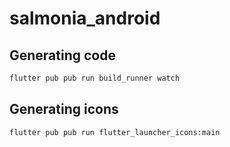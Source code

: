 # salmonia_android

## Generating code

```sh
flutter pub pub run build_runner watch
```

## Generating icons

```sh
flutter pub pub run flutter_launcher_icons:main
```
